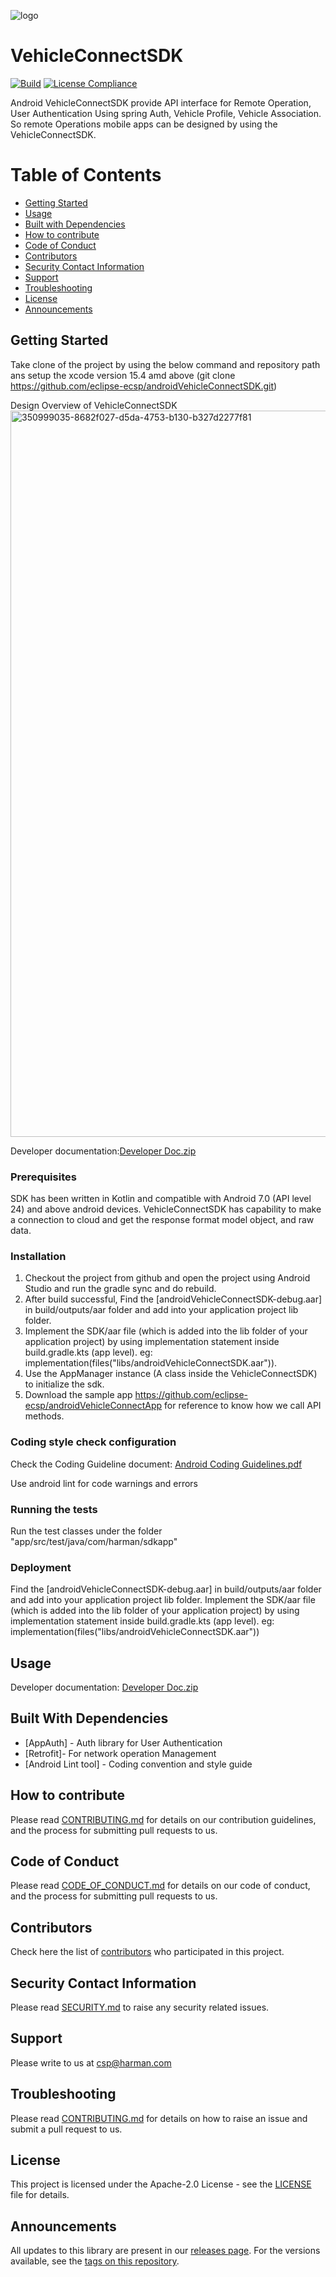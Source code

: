 ![logo](https://github.com/user-attachments/assets/f6305af5-0f50-41f6-8c5a-28724e707da2)

# VehicleConnectSDK
[![Build](https://github.com/eclipse-ecsp/androidVehicleConnectSDK/actions/workflows/android.yml/badge.svg)](https://github.com/eclipse-ecsp/androidVehicleConnectSDK/actions/workflows/android.yml)
[![License Compliance](https://github.com/eclipse-ecsp/androidVehicleConnectSDK/actions/workflows/license-compliance.yml/badge.svg)](https://github.com/eclipse-ecsp/androidVehicleConnectSDK/actions/workflows/license-compliance.yml)

Android VehicleConnectSDK provide API interface for Remote Operation, User Authentication Using spring Auth, Vehicle Profile, Vehicle Association. So remote Operations mobile apps can be designed by using the VehicleConnectSDK.

# Table of Contents
* [Getting Started](#getting-started)
* [Usage](#usage)
* [Built with Dependencies](#built-with-dependencies)
* [How to contribute](#how-to-contribute)
* [Code of Conduct](#code-of-conduct)
* [Contributors](#contributors)
* [Security Contact Information](#security-contact-information)
* [Support](#support)
* [Troubleshooting](#troubleshooting)
* [License](#license)
* [Announcements](#announcements)


## Getting Started

Take clone of the project by using the below command and repository path ans setup the xcode version 15.4 amd above (git clone https://github.com/eclipse-ecsp/androidVehicleConnectSDK.git)

Design Overview of VehicleConnectSDK
<img width="1162" alt="350999035-8682f027-d5da-4753-b130-b327d2277f81" src="https://github.com/user-attachments/assets/9fa8e708-0d17-44db-b0e4-dadc152ebb62">


Developer documentation:[Developer Doc.zip](https://github.com/user-attachments/files/16346021/Developer.Doc.zip)



### Prerequisites

SDK has been written in Kotlin and compatible with Android 7.0 (API level 24) and above android devices.
VehicleConnectSDK has capability to make a connection to cloud and get the response format model object, and raw data.

### Installation

1. Checkout the project from github and open the project using Android Studio and run the gradle sync and do rebuild.
2. After build successful, Find the [androidVehicleConnectSDK-debug.aar] in build/outputs/aar folder and add into your application project lib folder.
3. Implement the SDK/aar file (which is added into the lib folder of your application project) by using implementation statement inside build.gradle.kts (app level).
eg: implementation(files("libs/androidVehicleConnectSDK.aar")).
4. Use the AppManager instance (A class inside the VehicleConnectSDK) to initialize the sdk.
5. Download the sample app https://github.com/eclipse-ecsp/androidVehicleConnectApp for reference to know how we call API methods.

### Coding style check configuration

Check the Coding Guideline document: [Android Coding Guidelines.pdf](https://github.com/user-attachments/files/16709676/Android.Coding.Guidelines.pdf)

Use android lint for code warnings and errors

### Running the tests

Run the test classes under the folder "app/src/test/java/com/harman/sdkapp"

### Deployment

Find the [androidVehicleConnectSDK-debug.aar] in build/outputs/aar folder and add into your application project lib folder.
Implement the SDK/aar file (which is added into the lib folder of your application project) by using implementation statement inside build.gradle.kts (app level).
eg: implementation(files("libs/androidVehicleConnectSDK.aar"))

## Usage

Developer documentation: [Developer Doc.zip](https://github.com/user-attachments/files/16346025/Developer.Doc.zip)


## Built With Dependencies

* [AppAuth] - Auth library for User Authentication
* [Retrofit]- For network operation Management
* [Android Lint tool] - Coding convention and style guide


## How to contribute

Please read [CONTRIBUTING.md](https://github.com/eclipse-ecsp/androidVehicleConnectSDK/blob/main/CONTRIBUTING.md) for details on our contribution guidelines, and the process for submitting pull requests to us.

## Code of Conduct

Please read  [CODE_OF_CONDUCT.md](https://github.com/eclipse-ecsp/androidVehicleConnectSDK/blob/main/CODE_OF_CONDUCT.md) for details on our code of conduct, and the process for submitting pull requests to us.


## Contributors

Check here the list of [contributors](https://github.com/eclipse-ecsp/androidVehicleConnectSDK/graphs/contributors) who participated in this project.


## Security Contact Information

Please read [SECURITY.md](./SECURITY.md) to raise any security related issues.

## Support
Please write to us at [csp@harman.com](mailto:csp@harman.com)

## Troubleshooting

Please read [CONTRIBUTING.md](./CONTRIBUTING.md) for details on how to raise an issue and submit a pull request to us.

## License

This project is licensed under the Apache-2.0 License - see the [LICENSE](./LICENSE) file for details.

## Announcements

All updates to this library are present in our [releases page](https://github.com/eclipse-ecsp/androidVehicleConnectSDK/releases).
For the versions available, see the [tags on this repository](https://github.com/eclipse-ecsp/androidVehicleConnectSDK/tags).
